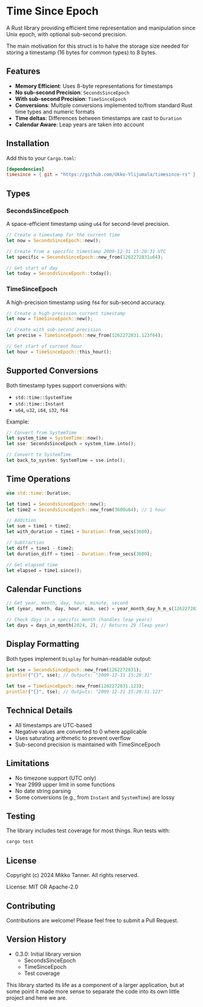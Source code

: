 # Time Since Epoch

A Rust library providing efficient time representation and manipulation since Unix epoch, with optional sub-second precision.

The main motivation for this struct is to halve the storage size needed for storing a timestamp (16 bytes for common types) to 8 bytes.

## Features

- **Memory Efficient**: Uses 8-byte representations for timestamps
- **No sub-second Precision**: `SecondsSinceEpoch`
- **With sub-second Precision**: `TimeSinceEpoch`
- **Conversions**: Multiple conversions implemented to/from standard Rust time types and numeric formats
- **Time deltas**: Differences between timestamps are cast to `Duration`
- **Calendar Aware**: Leap years are taken into account

## Installation

Add this to your `Cargo.toml`:

```toml
[dependencies]
timesince = { git = "https://github.com/Ukko-Ylijumala/timesince-rs" }
```

## Types

### SecondsSinceEpoch

A space-efficient timestamp using `u64` for second-level precision.

```rust
// Create a timestamp for the current time
let now = SecondsSinceEpoch::new();

// Create from a specific timestamp 2009-12-31 15:20:31 UTC
let specific = SecondsSinceEpoch::new_from(1262272831u64);

// Get start of day
let today = SecondsSinceEpoch::today();
```

### TimeSinceEpoch

A high-precision timestamp using `f64` for sub-second accuracy.

```rust
// Create a high-precision current timestamp
let now = TimeSinceEpoch::new();

// Create with sub-second precision
let precise = TimeSinceEpoch::new_from(1262272831.123f64);

// Get start of current hour
let hour = TimeSinceEpoch::this_hour();
```

## Supported Conversions

Both timestamp types support conversions with:

- `std::time::SystemTime`
- `std::time::Instant`
- `u64`, `u32`, `i64`, `i32`, `f64`

Example:
```rust
// Convert from SystemTime
let system_time = SystemTime::now();
let sse: SecondsSinceEpoch = system_time.into();

// Convert to SystemTime
let back_to_system: SystemTime = sse.into();
```

## Time Operations

```rust
use std::time::Duration;

let time1 = SecondsSinceEpoch::new();
let time2 = SecondsSinceEpoch::new_from(3600u64); // 1 hour

// Addition
let sum = time1 + time2;
let with_duration = time1 + Duration::from_secs(3600);

// Subtraction
let diff = time1 - time2;
let duration_diff = time1 - Duration::from_secs(3600);

// Get elapsed time
let elapsed = time1.since();
```

## Calendar Functions

```rust
// Get year, month, day, hour, minute, second
let (year, month, day, hour, min, sec) = year_month_day_h_m_s(1262272831);

// Check days in a specific month (handles leap years)
let days = days_in_month(2024, 2); // Returns 29 (leap year)
```

## Display Formatting

Both types implement `Display` for human-readable output:

```rust
let sse = SecondsSinceEpoch::new_from(1262272831);
println!("{}", sse); // Outputs: "2009-12-31 15:20:31"

let tse = TimeSinceEpoch::new_from(1262272831.123);
println!("{}", tse); // Outputs: "2009-12-31 15:20:31.123"
```

## Technical Details

- All timestamps are UTC-based
- Negative values are converted to 0 where applicable
- Uses saturating arithmetic to prevent overflow
- Sub-second precision is maintained with TimeSinceEpoch

## Limitations

- No timezone support (UTC only)
- Year 2999 upper limit in some functions
- No date string parsing
- Some conversions (e.g., from `Instant` and `SystemTime`) are lossy

## Testing

The library includes test coverage for most things. Run tests with:

```bash
cargo test
```

## License

Copyright (c) 2024 Mikko Tanner. All rights reserved.

License: MIT OR Apache-2.0

## Contributing

Contributions are welcome! Please feel free to submit a Pull Request.

## Version History

- 0.3.0: Initial library version
    - SecondsSinceEpoch
    - TimeSinceEpoch
    - Test coverage

This library started its life as a component of a larger application, but at some point it made more sense to separate the code into its own little project and here we are.
